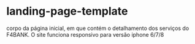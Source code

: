 # landing-page-template
corpo da página inicial, em que contém o detalhamento dos serviços do F4BANK.
O site funciona responsivo para versão iphone 6/7/8
